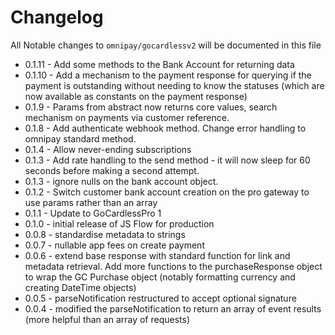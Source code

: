 # Changelog

All Notable changes to `omnipay/gocardlessv2` will be documented in this file

- 0.1.11 - Add some methods to the Bank Account for returning data
- 0.1.10 - Add a mechanism to the payment response for querying if the payment is outstanding without needing to know the statuses (which are now available as constants on the payment response)
- 0.1.9 - Params from abstract now returns core values, search mechanism on payments via customer reference.
- 0.1.8 - Add authenticate webhook method. Change error handling to omnipay standard method.
- 0.1.4 - Allow never-ending subscriptions
- 0.1.3 - Add rate handling to the send method - it will now sleep for 60 seconds before making a second attempt.
- 0.1.3 - ignore nulls on the bank account object.
- 0.1.2 - Switch customer bank account creation on the pro gateway to use params rather than an array
- 0.1.1 - Update to GoCardlessPro 1
- 0.1.0 - initial release of JS Flow for production
- 0.0.8 - standardise metadata to strings
- 0.0.7 - nullable app fees on create payment
- 0.0.6 - extend base response with standard function for link and metadata retrieval. Add more functions to the purchaseResponse object to wrap the GC Purchase object (notably formatting currency and creating DateTime objects)
- 0.0.5 - parseNotification restructured to accept optional signature
- 0.0.4 - modified the parseNotification to return an array of event results (more helpful than an array of requests)
